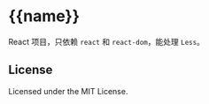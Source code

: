 {{name}}
===

React 项目，只依赖 `react` 和 `react-dom`，能处理 `Less`。


## License

Licensed under the MIT License.
